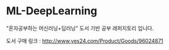 # ML-DeepLearning
"혼자공부하는 머신러닝+딥러닝" 도서 기반 공부 레퍼지토리 입니다.

도서 구매 링크 : http://www.yes24.com/Product/Goods/96024871
